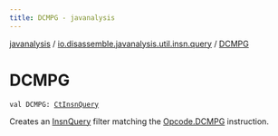 ```yaml
---
title: DCMPG - javanalysis
---
```


[javanalysis](../index.html) / [io.disassemble.javanalysis.util.insn.query](index.html) / [DCMPG](./-d-c-m-p-g.html)

# DCMPG

`val DCMPG: `[`CtInsnQuery`](-ct-insn-query/index.html)

Creates an [InsnQuery](-insn-query/index.html) filter matching the [Opcode.DCMPG](#) instruction.

